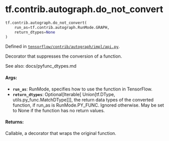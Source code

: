 <div itemscope itemtype="http://developers.google.com/ReferenceObject">
<meta itemprop="name" content="tf.contrib.autograph.do_not_convert" />
<meta itemprop="path" content="Stable" />
</div>

# tf.contrib.autograph.do_not_convert

``` python
tf.contrib.autograph.do_not_convert(
    run_as=tf.contrib.autograph.RunMode.GRAPH,
    return_dtypes=None
)
```



Defined in [`tensorflow/contrib/autograph/impl/api.py`](https://www.tensorflow.org/code/tensorflow/contrib/autograph/impl/api.py).

Decorator that suppresses the conversion of a function.

See also: docs/pyfunc_dtypes.md

#### Args:

* <b>`run_as`</b>: RunMode, specifies how to use the function in TensorFlow.
* <b>`return_dtypes`</b>: Optional[Iterable[
      Union[tf.DType, utils.py_func.MatchDType]]], the return data types of
      the converted function, if run_as is RunMode.PY_FUNC. Ignored otherwise.
      May be set to None if the function has no return values.


#### Returns:

Callable, a decorator that wraps the original function.